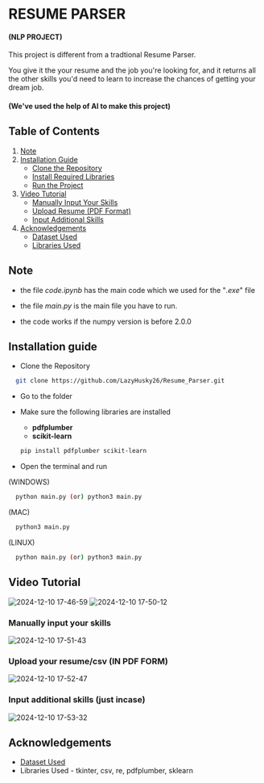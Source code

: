 
# RESUME PARSER

#### (NLP PROJECT)

This project is different from a tradtional Resume Parser. 

You give it the your resume and the job you're looking for, and it returns all the other skills you'd need to learn to increase the chances of getting your dream job.

#### (We've used the help of AI to make this project)

## Table of Contents

1. [Note](#note)
2. [Installation Guide](#installation-guide)
   - [Clone the Repository](#clone-the-repository)
   - [Install Required Libraries](#install-required-libraries)
   - [Run the Project](#run-the-project)
3. [Video Tutorial](#video-tutorial)
   - [Manually Input Your Skills](#manually-input-your-skills)
   - [Upload Resume (PDF Format)](#upload-resume-pdf-format)
   - [Input Additional Skills](#input-additional-skills)
4. [Acknowledgements](#acknowledgements)
   - [Dataset Used](#dataset-used)
   - [Libraries Used](#libraries-used)


## Note

- the file *code.ipynb* has the main code which we used for the "*.exe*" file

- the file *main.py* is the main file you have to run.

- the code works if the numpy version is before 2.0.0

## Installation guide

- Clone the Repository

```bash
  git clone https://github.com/LazyHusky26/Resume_Parser.git
```

- Go to the folder

- Make sure the following libraries are installed 
  - **pdfplumber**
  - **scikit-learn**
  ```bash
  pip install pdfplumber scikit-learn
  ```

- Open the terminal and run

(WINDOWS)
```bash
  python main.py (or) python3 main.py
```
(MAC)
```bash
  python3 main.py
```
(LINUX)
```bash
  python main.py (or) python3 main.py
```

## Video Tutorial
![2024-12-10 17-46-59](https://github.com/user-attachments/assets/aeae2dc2-7fa3-4860-8fe9-e9f9680d9ebe)
![2024-12-10 17-50-12](https://github.com/user-attachments/assets/94fd3d9f-5de7-4f3a-b4d0-53191fe48ed5)
### Manually input your skills
![2024-12-10 17-51-43](https://github.com/user-attachments/assets/dcdc4b55-606c-490a-bb59-4a0a40fb6460)
### Upload your resume/csv (**IN PDF FORM**)
![2024-12-10 17-52-47](https://github.com/user-attachments/assets/6eb763ec-ae5b-4604-aa8f-62e004b76832)
### Input additional skills (just incase) 
![2024-12-10 17-53-32](https://github.com/user-attachments/assets/70f29955-6ffe-4b3e-b437-d7ad228fdb98)




## Acknowledgements

 - [Dataset Used](https://www.kaggle.com/datasets/asaniczka/1-3m-linkedin-jobs-and-skills-2024)
 - Libraries Used - tkinter, csv, re, pdfplumber, sklearn

